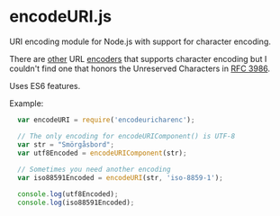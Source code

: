 # encodeURI.js
URI encoding module for Node.js with support for character encoding.

There are [other](https://www.npmjs.com/package/urlencode) URL [encoders](https://github.com/alsotang/urlencode) that supports character encoding but I couldn't find one that honors the Unreserved Characters in [RFC 3986](https://tools.ietf.org/html/rfc3986#section-2.3).

Uses ES6 features.

Example:
```javascript
  var encodeURI = require('encodeuricharenc');

  // The only encoding for encodeURIComponent() is UTF-8
  var str = "Smörgåsbord";
  var utf8Encoded = encodeURIComponent(str);
  
  // Sometimes you need another encoding
  var iso88591Encoded = encodeURI(str, 'iso-8859-1');

  console.log(utf8Encoded);
  console.log(iso88591Encoded);
```
